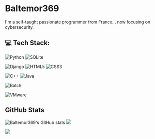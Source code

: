 # Baltemor369 

I'm a self-taught passionate programmer from France. , now focusing on cybersecurity.

## 💻 Tech Stack:

![Python](https://img.shields.io/badge/python-3670A0?style=flat&logo=python&logoColor=ffdd54)
![SQLite](https://img.shields.io/badge/sqlite-%2307405e.svg?style=flat&logo=sqlite&logoColor=white) 

![Django](https://img.shields.io/badge/Django-092E20?style=flat&logo=django&logoColor=white)
![HTML5](https://img.shields.io/badge/html5-%23E34F26.svg?style=flat&logo=html5&logoColor=white)
![CSS3](https://img.shields.io/badge/css3-%231572B6.svg?style=flat&logo=css3&logoColor=white) 

![C++](https://img.shields.io/badge/C++-00599C?style=flat&logo=c%2B%2B&logoColor=white)
![Java](https://img.shields.io/badge/Java-007396?style=flat&logo=java&logoColor=white)

![Batch](https://img.shields.io/badge/Batch-4D4D4D?style=flat&logoColor=white)

![VMware](https://img.shields.io/badge/VMware-607078.svg?style=flat&logo=VMware&logoColor=white)

## GitHub Stats

![Baltemor369's GitHub stats](https://github-readme-stats.vercel.app/api?username=Baltemor369&show_icons=true&include_all_commits=true&theme=buefy&hide_border=true)
![](https://github-readme-streak-stats.herokuapp.com/?user=Baltemor369&theme=light&hide_border=false)

![](https://github-readme-stats.vercel.app/api/top-langs/?username=Baltemor369&layout=compact&theme=buefy&hide_border=true)
